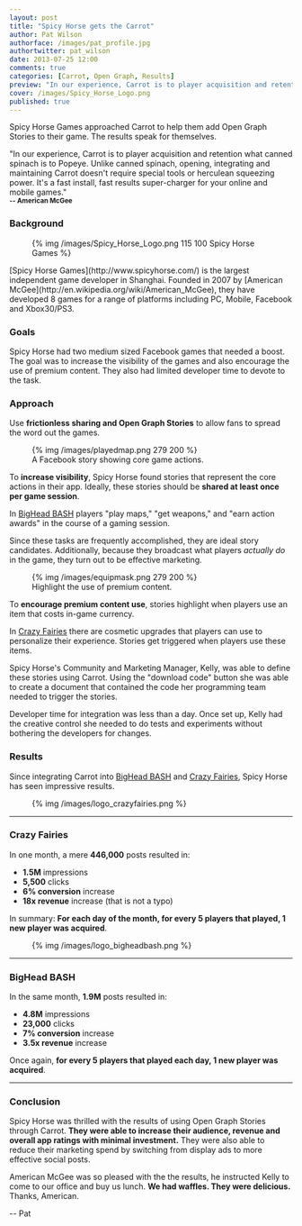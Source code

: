 ```yaml
---
layout: post
title: "Spicy Horse gets the Carrot"
author: Pat Wilson
authorface: /images/pat_profile.jpg
authortwitter: pat_wilson
date: 2013-07-25 12:00
comments: true
categories: [Carrot, Open Graph, Results]
preview: "In our experience, Carrot is to player acquisition and retention what canned spinach is to Popeye."
cover: /images/Spicy_Horse_Logo.png
published: true
---
```

<p class="lead">
	Spicy Horse Games approached Carrot to help them add Open Graph Stories to their game. The results speak for themselves. 
</p>
<p class="well">
	"In our experience, Carrot is to player acquisition and retention what canned spinach is to Popeye. Unlike canned spinach, opening, integrating and maintaining Carrot doesn't require special tools or herculean squeezing power. It's a fast install, fast results super-charger for your online and mobile games." 
	<br />
	<small><b>-- American McGee</b></small>
</p>

### Background

<figure class="pull-right">
  {% img /images/Spicy_Horse_Logo.png 115 100 Spicy Horse Games %}
</figure>
[Spicy Horse Games](http://www.spicyhorse.com/) is the largest independent game developer in Shanghai. Founded in 2007 by [American McGee](http://en.wikipedia.org/wiki/American_McGee), they have developed 8 games for a range of platforms including PC, Mobile, Facebook and Xbox30/PS3.

### Goals 

Spicy Horse had two medium sized Facebook games that needed a boost. The goal was to increase the visibility of the games and also encourage the use of premium content. They also had limited developer time to devote to the task. 

### Approach

Use **frictionless sharing and Open Graph Stories** to allow fans to spread the word out the games. 

<figure class="pull-right thumbnail">
  {% img /images/playedmap.png 279 200 %}
  <figcaption>A Facebook story showing core game actions.</figcaption>
</figure>

To **increase visibility**, Spicy Horse found stories that represent the core actions in their app. Ideally, these stories should be **shared at least once per game session**. 

In [BigHead BASH](https://apps.facebook.com/bigheadbash/?&ref=carrot_blog) players "play maps," "get weapons," and "earn action awards" in the course of a gaming session. 

Since these tasks are frequently accomplished, they are ideal story candidates. Additionally, because they broadcast what players *actually do* in the game, they turn out to be effective marketing. 

<figure class="pull-left thumbnail">
  {% img /images/equipmask.png 279 200 %}
  <figcaption>Highlight the use of premium content.</figcaption>
</figure>

To **encourage premium content use**, stories highlight when players use an item that costs in-game currency.

In [Crazy Fairies](https://apps.facebook.com/crazy-fairies/?&ref=carrot_blog) there are cosmetic upgrades that players can use to personalize their experience. Stories get triggered when players use these items.

Spicy Horse's Community and Marketing Manager, Kelly, was able to define these stories using Carrot. Using the "download code" button she was able to create a document that contained the code her programming team needed to trigger the stories.

Developer time for integration was less than a day. Once set up, Kelly had the creative control she needed to do tests and experiments without bothering the developers for changes.

### Results

Since integrating Carrot into [BigHead BASH](https://apps.facebook.com/bigheadbash/?&ref=carrot_blog) and [Crazy Fairies](https://apps.facebook.com/crazy-fairies/?&ref=carrot_blog), Spicy Horse has seen impressive results.

<figure class="pull-right thumbnail">
  {% img /images/logo_crazyfairies.png %}
</figure>

<hr> 

### Crazy Fairies

In one month, a mere **446,000** posts resulted in:

* **1.5M** impressions
* **5,500** clicks
* **6% conversion** increase
* **18x revenue** increase (that is not a typo)

In summary: **For each day of the month, for every 5 players that played, 1 new player was acquired**. 

<figure class="pull-right thumbnail">
  {% img /images/logo_bigheadbash.png %}
</figure>

<hr>

### BigHead BASH

In the same month, **1.9M** posts resulted in: 

* **4.8M** impressions
* **23,000** clicks
* **7% conversion** increase
* **3.5x revenue** increase

Once again, **for every 5 players that played each day, 1 new player was acquired**. 

<hr>

### Conclusion 

Spicy Horse was thrilled with the results of using Open Graph Stories through Carrot. **They were able to increase their audience, revenue and overall app ratings with minimal investment.** They were also able to reduce their marketing spend by switching from display ads to more effective social posts.



American McGee was so pleased with the the results, he instructed Kelly to come to our office and buy us lunch. **We had waffles. They were delicious.** Thanks, American.

-- Pat
